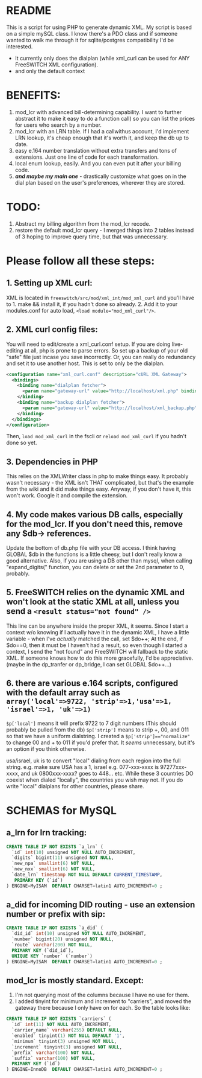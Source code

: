 # README
This is a script for using PHP to generate dynamic XML. My script is based on a simple mySQL class. I know there's a PDO class and if someone wanted to walk me through it for sqlite/postgres compatibility I'd be interested.
* It currently only does the dialplan (while xml_curl can be used for ANY FreeSWITCH XML configuration).
* and only the default context

# BENEFITS:
1. mod_lcr with advanced bill-determining capability. I want to further abstract it to make it easy to do a function call) so you can list the prices for users who search by a number.
2. mod_lcr with an LRN table. If I had a callwithus account, I'd implement LRN lookup, it's cheap enough that it's worth it, and keep the db up to date.
3. easy e.164 number translation without extra transfers and tons of extensions. Just one line of code for each transformation.
4. local enum lookup, easily. And you can even put it after your billing code.
5. ***and maybe my main one*** - drastically customize what goes on in the dial plan based on the user's preferences, wherever they are stored.

# TODO:
1. Abstract my billing algorithm from the mod_lcr recode.
2. restore the default mod_lcr query - I merged things into 2 tables instead of 3 hoping to improve query time, but that was unnecessary.

# Please follow all these steps:
## 1. Setting up XML curl:
XML is located in `freeswitch/src/mod/xml_int/mod_xml_curl` and you'll have to
    1. make && install it, if you hadn't done so already.
    2. Add it to your modules.conf for auto load, `<load module="mod_xml_curl"/>`.


## 2. XML curl config files:
You will need to edit/create a xml_curl.conf setup. If you are doing live-editing at all, php is prone to parse errors. So set up a backup of your old "safe" file just incase you save incorrectly.
Or, you can really do redundancy and set it to use another host. This is set to only be the dialplan.

```xml
<configuration name="xml_curl.conf" description="cURL XML Gateway">
  <bindings>
    <binding name="dialplan fetcher">
      <param name="gateway-url" value="http://localhost/xml.php" bindings="dialplan"/>
    </binding>
    <binding name="backup dialplan fetcher">
      <param name="gateway-url" value="http://localhost/xml_backup.php" bindings="dialplan"/>
    </binding>
  </bindings>
</configuration>
```

Then, `load mod_xml_curl` in the fscli or `reload mod_xml_curl` if you hadn't done so yet.


## 3. Dependencies in PHP
This relies on the XMLWriter class in php to make things easy. It probably wasn't necessary - the XML isn't THAT complicated, but that's the example from the wiki and it did make things easy.
Anyway, if you don't have it, this won't work. Google it and compile the extension.

## 4. My code makes various DB calls, especially for the mod_lcr. If you don't need this, remove any $db-> references.
Update the bottom of db.php file with your DB access.
I think having GLOBAL $db in the functions is a little cheesy, but I don't really know a good alternative.
Also, if you are using a DB other than mysql, when calling "expand_digits(" function, you can delete or set the 2nd parameter to 0, probably.

## 5. FreeSWITCH relies on the dynamic XML and won't look at the static XML at all, unless you send a `<result status="not found" />`
This line can be anywhere inside the proper XML, it seems.
Since I start a context w/o knowing if I actually have it in the dynamic XML, I have a little variable - when I've *actually* matched the call, set $do++;
At the end, if $do==0, then it must be I haven't had a result, so even though I started a context, I send the "not found" and FreeSWITCH will fallback to the static XML.
If someone knows how to do this more gracefully, I'd be appreciative.
(maybe in the dp_tranfer or dp_bridge, I can set GLOBAL $do++...)

## 6. there are various e.164 scripts, configured with the default array such as `array('local'=>9722, 'strip'=>1,'usa'=>1, 'israel'=>1, 'uk'=>1)`
`$p['local']` means it will prefix 9722 to 7 digit numbers (This should probably be pulled from the db)
`$p['strip']` means to strip +, 00, and 011 so that we have a uniform dialstring. 
I created a `$p['strip']=="normalize"` to change 00 and + to 011 if you'd prefer that. It *seems* unnecessary, but it's an option if you think otherwise.

usa/israel, uk is to convert "local" dialing from each region into the full string. e.g. make sure USA has a 1, israel e.g. 077-xxx-xxxx is 97277xxx-xxxx, and uk 0800xxx-xxxx? goes to 448... etc.
While these 3 countries DO coexist when dialed "locally", the countries you wish may not.
If you do write "local" dialplans for other countries, please share.




# SCHEMAS for MySQL
## a_lrn for lrn tracking:
```sql
CREATE TABLE IF NOT EXISTS `a_lrn` (
  `id` int(10) unsigned NOT NULL AUTO_INCREMENT,
  `digits` bigint(11) unsigned NOT NULL,
  `new_npa` smallint(6) NOT NULL,
  `new_nxx` smallint(6) NOT NULL,
  `date_lrn` timestamp NOT NULL DEFAULT CURRENT_TIMESTAMP,
   PRIMARY KEY (`id`)
) ENGINE=MyISAM  DEFAULT CHARSET=latin1 AUTO_INCREMENT=0 ;
```
## a_did for incoming DID routing - use an extension number or prefix with sip:
```sql
CREATE TABLE IF NOT EXISTS `a_did` (
  `did_id` int(10) unsigned NOT NULL AUTO_INCREMENT,
  `number` bigint(20) unsigned NOT NULL,
  `route` varchar(200) NOT NULL,
  PRIMARY KEY (`did_id`),
  UNIQUE KEY `number` (`number`)
) ENGINE=MyISAM  DEFAULT CHARSET=latin1 AUTO_INCREMENT=0 ;
```
## mod_lcr is mostly standard. Except:
1. I'm not querying most of the columns because I have no use for them.
2. I added tinyint for minimum and increment to "carriers", and moved the gateway there because I only have on for each.
So the table looks like:
```sql
CREATE TABLE IF NOT EXISTS `carriers` (
  `id` int(11) NOT NULL AUTO_INCREMENT,
  `carrier_name` varchar(255) DEFAULT NULL,
  `enabled` tinyint(1) NOT NULL DEFAULT '1',
  `minimum` tinyint(3) unsigned NOT NULL,
  `increment` tinyint(3) unsigned NOT NULL,
  `prefix` varchar(100) NOT NULL,
  `suffix` varchar(100) NOT NULL,
  PRIMARY KEY (`id`)
) ENGINE=InnoDB  DEFAULT CHARSET=latin1 AUTO_INCREMENT=0 ;
```
